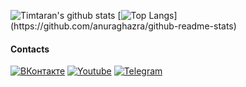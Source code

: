 ![Timtaran's github stats](https://github-readme-stats.vercel.app/api?username=Timtaran&show_icons=true&theme=chartreuse-dark) [![Top Langs](https://github-readme-stats.vercel.app/api/top-langs/?username=Timtaran&show_icons=true&hide_border=true&theme=chartreuse-dark")](https://github.com/anuraghazra/github-readme-stats)

#### Contacts

[![ВКонтакте](https://img.shields.io/badge/VKontakte-40304f?style=for-the-badge&logo=vk)](https://vk.com/timtaran_yt)
[![Youtube](https://img.shields.io/badge/Youtube-30384f?style=for-the-badge&logo=youtube&logoColor=fb4747)](https://www.youtube.com/channel/UClq0qLLcH9vhkDZpsLR7BeA)
[![Telegram](https://img.shields.io/badge/Telegram-304f46?style=for-the-badge&logo=telegram)](https://t.me/krilifon)
